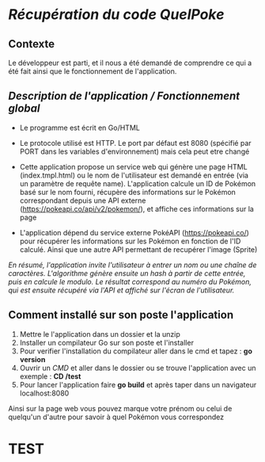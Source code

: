 # *Récupération du code QuelPoke*
## **Contexte**   

Le développeur est parti, et il nous a été demandé de comprendre ce qui a été fait ainsi que le fonctionnement de l'application. 


## *Description de l'application / Fonctionnement global*

* Le programme est écrit en Go/HTML

* Le protocole utilisé est HTTP. Le port par défaut est 8080 (spécifié par PORT dans les variables d'environnement) mais cela peut etre changé 

* Cette application propose un service web qui génère une page HTML (index.tmpl.html) ou le nom de l'utilisateur est demandé en entrée (via un paramètre de requête name). L'application calcule un ID de Pokémon basé sur le nom fourni, récupère des informations sur le Pokémon correspondant depuis une API externe (https://pokeapi.co/api/v2/pokemon/), et affiche ces informations sur la page

* L'application dépend du service externe PokéAPI (https://pokeapi.co/) pour récupérer les informations sur les Pokémon en fonction de l'ID calculé. Ainsi que une autre API permettant de recupérer l'image (Sprite)


*En résumé, l'application invite l'utilisateur à entrer un nom ou une chaîne de caractères. L'algorithme génère ensuite un hash à partir de cette entrée, puis en calcule le modulo. Le résultat correspond au numéro du Pokémon, qui est ensuite récupéré via l'API et affiché sur l'écran de l'utilisateur.*


## Comment installé sur son poste l'application 

1. Mettre le l'application dans un dossier et la unzip 
2. Installer un compilateur Go sur son poste et l'installer 
3. Pour verifier l'installation du compilateur aller dans le cmd et tapez : **go version**
4. Ouvrir un *CMD* et aller dans le dossier ou se trouve l'application avec un exemple : **CD /test**
5. Pour lancer l'application faire **go build** et après taper dans un navigateur localhost:8080

Ainsi sur la page web vous pouvez marque votre prénom ou celui de quelqu'un d'autre pour savoir à quel Pokémon vous correspondez 


# TEST 
